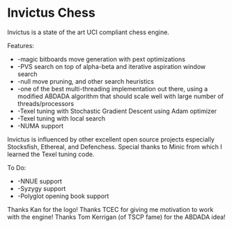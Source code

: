 # Invictus Chess

Invictus is a state of the art UCI compliant chess engine. 

Features:
* -magic bitboards move generation with pext optimizations
* -PVS search on top of alpha-beta and iterative aspiration window search
* -null move pruning, and other search heuristics
* -one of the best multi-threading implementation out there, using a modified ABDADA algorithm that should scale well with large number of threads/processors
* -Texel tuning with Stochastic Gradient Descent using Adam optimizer
* -Texel tuning with local search
* -NUMA support

Invictus is influenced by other excellent open source projects especially Stocksfish, Ethereal, and Defenchess. Special thanks to Minic from which I learned the Texel tuning code.

To Do:
* -NNUE support
* -Syzygy support
* -Polyglot opening book support

Thanks Kan for the logo! 
Thanks TCEC for giving me motivation to work with the engine! 
Thanks Tom Kerrigan (of TSCP fame) for the ABDADA idea!
